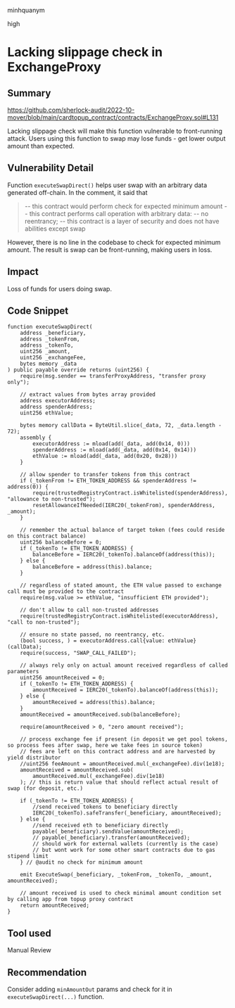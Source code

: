 minhquanym

high

# Lacking slippage check in ExchangeProxy

## Summary
https://github.com/sherlock-audit/2022-10-mover/blob/main/cardtopup_contract/contracts/ExchangeProxy.sol#L131

Lacking slippage check will make this function vulnerable to front-running attack. Users using this function to swap may lose funds - get lower output amount than expected.

## Vulnerability Detail

Function `executeSwapDirect()` helps user swap with an arbitrary data generated off-chain. In the comment, it said that 
>  -- this contract would perform check for expected minimum amount
              -- this contract performs call operation with arbitrary data:
                 -- no reentrancy;
                 -- this contract is a layer of security and does not have abilities except swap

However, there is no line in the codebase to check for expected minimum amount. The result is swap can be front-running, making users in loss.

## Impact
Loss of funds for users doing swap.

## Code Snippet
```solidity
function executeSwapDirect(
    address _beneficiary,
    address _tokenFrom,
    address _tokenTo,
    uint256 _amount,
    uint256 _exchangeFee,
    bytes memory _data
) public payable override returns (uint256) {
    require(msg.sender == transferProxyAddress, "transfer proxy only");

    // extract values from bytes array provided
    address executorAddress;
    address spenderAddress;
    uint256 ethValue;

    bytes memory callData = ByteUtil.slice(_data, 72, _data.length - 72);
    assembly {
        executorAddress := mload(add(_data, add(0x14, 0)))
        spenderAddress := mload(add(_data, add(0x14, 0x14)))
        ethValue := mload(add(_data, add(0x20, 0x28)))
    }

    // allow spender to transfer tokens from this contract
    if (_tokenFrom != ETH_TOKEN_ADDRESS && spenderAddress != address(0)) {
        require(trustedRegistryContract.isWhitelisted(spenderAddress), "allowance to non-trusted");
        resetAllowanceIfNeeded(IERC20(_tokenFrom), spenderAddress, _amount);
    }

    // remember the actual balance of target token (fees could reside on this contract balance)
    uint256 balanceBefore = 0;
    if (_tokenTo != ETH_TOKEN_ADDRESS) {
        balanceBefore = IERC20(_tokenTo).balanceOf(address(this));
    } else {
        balanceBefore = address(this).balance;
    }

    // regardless of stated amount, the ETH value passed to exchange call must be provided to the contract
    require(msg.value >= ethValue, "insufficient ETH provided");

    // don't allow to call non-trusted addresses
    require(trustedRegistryContract.isWhitelisted(executorAddress), "call to non-trusted");

    // ensure no state passed, no reentrancy, etc.
    (bool success, ) = executorAddress.call{value: ethValue}(callData);
    require(success, "SWAP_CALL_FAILED");

    // always rely only on actual amount received regardless of called parameters
    uint256 amountReceived = 0;
    if (_tokenTo != ETH_TOKEN_ADDRESS) {
        amountReceived = IERC20(_tokenTo).balanceOf(address(this));
    } else {
        amountReceived = address(this).balance;
    }
    amountReceived = amountReceived.sub(balanceBefore);

    require(amountReceived > 0, "zero amount received");

    // process exchange fee if present (in deposit we get pool tokens, so process fees after swap, here we take fees in source token)
    // fees are left on this contract address and are harvested by yield distributor
    //uint256 feeAmount = amountReceived.mul(_exchangeFee).div(1e18);
    amountReceived = amountReceived.sub(
        amountReceived.mul(_exchangeFee).div(1e18)
    ); // this is return value that should reflect actual result of swap (for deposit, etc.)

    if (_tokenTo != ETH_TOKEN_ADDRESS) {
        //send received tokens to beneficiary directly
        IERC20(_tokenTo).safeTransfer(_beneficiary, amountReceived);
    } else {
        //send received eth to beneficiary directly
        payable(_beneficiary).sendValue(amountReceived);
        // payable(_beneficiary).transfer(amountReceived);
        // should work for external wallets (currently is the case)
        // but wont work for some other smart contracts due to gas stipend limit
    } // @audit no check for minimum amount

    emit ExecuteSwap(_beneficiary, _tokenFrom, _tokenTo, _amount, amountReceived);
    
    // amount received is used to check minimal amount condition set by calling app from topup proxy contract
    return amountReceived;
}
```

## Tool used

Manual Review

## Recommendation

Consider adding `minAmountOut` params and check for it in `executeSwapDirect(...)` function.
